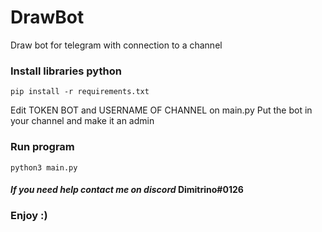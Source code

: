 # DrawBot
Draw bot for telegram with connection to a channel

### Install libraries python
```
pip install -r requirements.txt
```
Edit TOKEN BOT and USERNAME OF CHANNEL on main.py 
Put the bot in your channel and make it an admin

### Run program
```
python3 main.py
```

#### _If you need help contact me on discord_ Dimitrino#0126
### Enjoy :)
